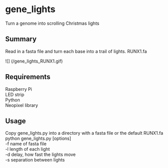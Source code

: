 # gene_lights
Turn a genome into scrolling Christmas lights

## Summary
Read in a fasta file and turn each base into a trail of lights.
RUNX1.fa

  ![] (/gene_lights_RUNX1.gif)

## Requirements
Raspberry Pi  
LED strip  
Python  
Neopixel library  

## Usage
Copy gene_lights.py into a directory with a fasta file or the default RUNX1.fa
python gene_lights.py [options]  
-f name of fasta file  
-l length of each light  
-d delay, how fast the lights move  
-s separation between lights  

